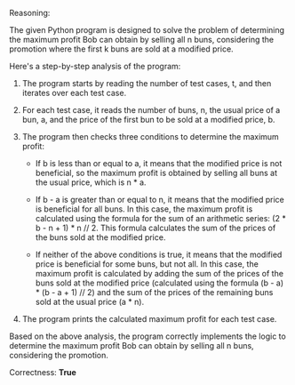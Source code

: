 Reasoning:

The given Python program is designed to solve the problem of determining the maximum profit Bob can obtain by selling all n buns, considering the promotion where the first k buns are sold at a modified price.

Here's a step-by-step analysis of the program:

1. The program starts by reading the number of test cases, t, and then iterates over each test case.

2. For each test case, it reads the number of buns, n, the usual price of a bun, a, and the price of the first bun to be sold at a modified price, b.

3. The program then checks three conditions to determine the maximum profit:

   - If b is less than or equal to a, it means that the modified price is not beneficial, so the maximum profit is obtained by selling all buns at the usual price, which is n * a.

   - If b - a is greater than or equal to n, it means that the modified price is beneficial for all buns. In this case, the maximum profit is calculated using the formula for the sum of an arithmetic series: (2 * b - n + 1) * n // 2. This formula calculates the sum of the prices of the buns sold at the modified price.

   - If neither of the above conditions is true, it means that the modified price is beneficial for some buns, but not all. In this case, the maximum profit is calculated by adding the sum of the prices of the buns sold at the modified price (calculated using the formula (b - a) * (b - a + 1) // 2) and the sum of the prices of the remaining buns sold at the usual price (a * n).

4. The program prints the calculated maximum profit for each test case.

Based on the above analysis, the program correctly implements the logic to determine the maximum profit Bob can obtain by selling all n buns, considering the promotion.

Correctness: **True**